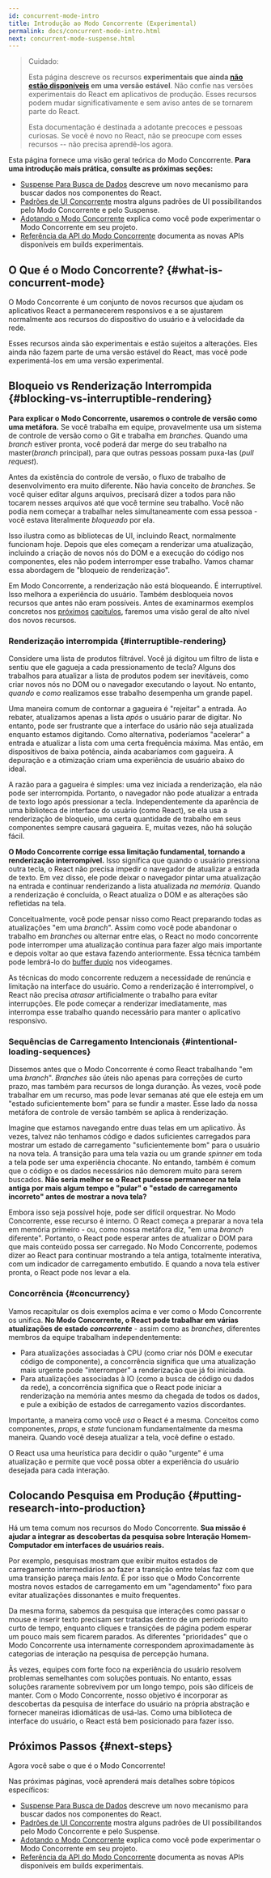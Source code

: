 ```yaml
---
id: concurrent-mode-intro
title: Introdução ao Modo Concorrente (Experimental)
permalink: docs/concurrent-mode-intro.html
next: concurrent-mode-suspense.html
---
```


>Cuidado:
>
>Esta página descreve os recursos **experimentais que ainda [não estão disponíveis](/docs/concurrent-mode-adoption.html) em uma versão estável**. Não confie nas versões experimentais do React em aplicativos de produção. Esses recursos podem mudar significativamente e sem aviso antes de se tornarem parte do React.
>
>Esta documentação é destinada a adotante precoces e pessoas curiosas. Se você é novo no React, não se preocupe com esses recursos -- não precisa aprendê-los agora.

Esta página fornece uma visão geral teórica do Modo Concorrente. **Para uma introdução mais prática, consulte as próximas seções:**

* [Suspense Para Busca de Dados](/docs/concurrent-mode-suspense.html) descreve um novo mecanismo para buscar dados nos componentes do React.
* [Padrões de UI Concorrente](/docs/concurrent-mode-patterns.html) mostra alguns padrões de UI possibilitandos pelo Modo Concorrente e pelo Suspense.
* [Adotando o Modo Concorrente](/docs/concurrent-mode-adoption.html) explica como você pode experimentar o Modo Concorrente em seu projeto.
* [Referência da API do Modo Concorrente](/docs/concurrent-mode-reference.html) documenta as novas APIs disponíveis em builds experimentais.

## O Que é o Modo Concorrente? {#what-is-concurrent-mode}

O Modo Concorrente é um conjunto de novos recursos que ajudam os aplicativos React a permanecerem responsivos e a se ajustarem normalmente aos recursos do dispositivo do usuário e à velocidade da rede.

Esses recursos ainda são experimentais e estão sujeitos a alterações. Eles ainda não fazem parte de uma versão estável do React, mas você pode experimentá-los em uma versão experimental.

## Bloqueio vs Renderização Interrompida {#blocking-vs-interruptible-rendering}

**Para explicar o Modo Concorrente, usaremos o controle de versão como uma metáfora.** Se você trabalha em equipe, provavelmente usa um sistema de controle de versão como o Git e trabalha em _branches_. Quando uma _branch_ estiver pronta, você poderá dar merge do seu trabalho na master(_branch_ principal), para que outras pessoas possam puxa-las (_pull request_).

Antes da existência do controle de versão, o fluxo de trabalho de desenvolvimento era muito diferente. Não havia conceito de _branches_. Se você quiser editar alguns arquivos, precisará dizer a todos para não tocarem nesses arquivos até que você termine seu trabalho. Você não podia nem começar a trabalhar neles simultaneamente com essa pessoa - você estava literalmente *bloqueado* por ela.

Isso ilustra como as bibliotecas de UI, incluindo React, normalmente funcionam hoje. Depois que eles começam a renderizar uma atualização, incluindo a criação de novos nós do DOM e a execução do código nos componentes, eles não podem interromper esse trabalho. Vamos chamar essa abordagem de "bloqueio de renderização".

Em Modo Concorrente, a renderização não está bloqueando. É interruptível. Isso melhora a experiência do usuário. Também desbloqueia novos recursos que antes não eram possíveis. Antes de examinarmos exemplos concretos nos [próximos](/docs/concurrent-mode-suspense.html) [capítulos](/docs/concurrent-mode-patterns.html), faremos uma visão geral de alto nível dos novos recursos.

### Renderização interrompida {#interruptible-rendering}

Considere uma lista de produtos filtrável. Você já digitou um filtro de lista e sentiu que ele gagueja a cada pressionamento de tecla? Alguns dos trabalhos para atualizar a lista de produtos podem ser inevitáveis, como criar novos nós no DOM ou o navegador executando o layout. No entanto, *quando* e *como* realizamos esse trabalho desempenha um grande papel.

Uma maneira comum de contornar a gagueira é "rejeitar" a entrada. Ao rebater, atualizamos apenas a lista *após* o usuário parar de digitar. No entanto, pode ser frustrante que a interface do usário não seja atualizada enquanto estamos digitando. Como alternativa, poderíamos "acelerar" a entrada e atualizar a lista com uma certa frequência máxima. Mas então, em dispositivos de baixa potência, ainda acabaríamos com gagueira. A depuração e a otimização criam uma experiência de usuário abaixo do ideal.

A razão para a gagueira é simples: uma vez iniciada a renderização, ela não pode ser interrompida. Portanto, o navegador não pode atualizar a entrada de texto logo após pressionar a tecla. Independentemente da aparência de uma biblioteca de interface do usuário (como React), se ela usa a renderização de bloqueio, uma certa quantidade de trabalho em seus componentes sempre causará gagueira. E, muitas vezes, não há solução fácil.

**O Modo Concorrente corrige essa limitação fundamental, tornando a renderização interrompível.** Isso significa que quando o usuário pressiona outra tecla, o React não precisa impedir o navegador de atualizar a entrada de texto. Em vez disso, ele pode deixar o navegador pintar uma atualização na entrada e continuar renderizando a lista atualizada *na memória*. Quando a renderização é concluída, o React atualiza o DOM e as alterações são refletidas na tela.

Conceitualmente, você pode pensar nisso como React preparando todas as atualizações "em uma _branch_". Assim como você pode abandonar o trabalho em _branches_ ou alternar entre elas, o React no modo concorrente pode interromper uma atualização contínua para fazer algo mais importante e depois voltar ao que estava fazendo anteriormente. Essa técnica também pode lembrá-lo do [buffer duplo](https://wiki.osdev.org/Double_Buffering) nos videogames.

As técnicas do modo concorrente reduzem a necessidade de renúncia e limitação na interface do usuário. Como a renderização é interrompível, o React não precisa *atrasar* artificialmente o trabalho para evitar interrupções. Ele pode começar a renderizar imediatamente, mas interrompa esse trabalho quando necessário para manter o aplicativo responsivo.

### Sequências de Carregamento Intencionais {#intentional-loading-sequences}

Dissemos antes que o Modo Concorrente é como React trabalhando "em uma _branch_". _Branches_ são úteis não apenas para correções de curto prazo, mas também para recursos de longa duranção. Às vezes, você pode trabalhar em um recurso, mas pode levar semanas até que ele esteja em um "estado suficientemente bom" para se fundir a master. Esse lado da nossa metáfora de controle de versão também se aplica à renderização.

Imagine que estamos navegando entre duas telas em um aplicativo. Às vezes, talvez não tenhamos código e dados suficientes carregados para mostrar um estado de carregamento "suficientemente bom" para o usuário na nova tela. A transição para uma tela vazia ou um grande *spinner* em toda a tela pode ser uma experiência chocante. No entando, também é comum que o código e os dados necessários não demorem muito para serem buscados. **Não seria melhor se o React pudesse permanecer na tela antiga por mais algum tempo e "pular" o "estado de carregamento incorreto" antes de mostrar a nova tela?**

Embora isso seja possível hoje, pode ser difícil orquestrar. No Modo Concorrente, esse recurso é interno. O React começa a preparar a nova tela em memória primeiro - ou, como nossa metáfora diz, "em uma _branch_ diferente". Portanto, o React pode esperar antes de atualizar o DOM para que mais conteúdo possa ser carregado. No Modo Concorrente, podemos dizer ao React para continuar mostrando a tela antiga, totalmente interativa, com um indicador de carregamento embutido. E quando a nova tela estiver pronta, o React pode nos levar a ela.

### Concorrência {#concurrency}

Vamos recapitular os dois exemplos acima e ver como o Modo Concorrente os unifica. **No Modo Concorrente, o React pode trabalhar em várias atualizações de estado *concorrente*** - assim como as _branches_, diferentes membros da equipe trabalham independentemente:

* Para atualizações associadas à CPU (como criar nós DOM e executar código de componente), a concorrência significa que uma atualização mais urgente pode "interromper" a renderização que já foi iniciada.
* Para atualizações associadas à IO (como a busca de código ou dados da rede), a concorrência significa que o React pode iniciar a renderização na memória antes mesmo da chegada de todos os dados, e pule a exibição de estados de carregamento vazios discordantes.

Importante, a maneira como você *usa* o React é a mesma. Conceitos como componentes, _props_, e _state_ funcionam fundamentalmente da mesma maneira. Quando você deseja atualizar a tela, você define o estado.

O React usa uma heurística para decidir o quão "urgente" é uma atualização e permite que você possa obter a experiência do usuário desejada para cada interação.

## Colocando Pesquisa em Produção {#putting-research-into-production}

Há um tema comum nos recursos do Modo Concorrente. **Sua missão é ajudar a integrar as descobertas da pesquisa sobre Interação Homem-Computador em interfaces de usuários reais.**

Por exemplo, pesquisas mostram que exibir muitos estados de carregamento intermediários ao fazer a transição entre telas faz com que uma transição pareça mais *lenta*. É por isso que o Modo Concorrente mostra novos estados de carregamento em um "agendamento" fixo para evitar atualizações dissonantes e muito frequentes.

Da mesma forma, sabemos da pesquisa que interações como passar o mouse e inserir texto precisam ser tratadas dentro de um período muito curto de tempo, enquanto cliques e transições de página podem esperar um pouco mais sem ficarem parados. As diferentes "prioridades" que o Modo Concorrente usa internamente correspondem aproximadamente às categorias de interação na pesquisa de percepção humana.

Às vezes, equipes com forte foco na experiência do usuário resolvem problemas semelhantes com soluções pontuais. No entanto, essas soluções raramente sobrevivem por um longo tempo, pois são difíceis de manter. Com o Modo Concorrente, nosso objetivo é incorporar as descobertas da pesquisa de interface do usuário na própria abstração e fornecer maneiras idiomáticas de usá-las. Como uma biblioteca de interface do usuário, o React está bem posicionado para fazer isso.

## Próximos Passos {#next-steps}

Agora você sabe o que é o Modo Concorrente!

Nas próximas páginas, você aprenderá mais detalhes sobre tópicos específicos:

* [Suspense Para Busca de Dados](/docs/concurrent-mode-suspense.html) descreve um novo mecanismo para buscar dados nos componentes do React.
* [Padrões de UI Concorrente](/docs/concurrent-mode-patterns.html) mostra alguns padrões de UI possibilitandos pelo Modo Concorrente e pelo Suspense.
* [Adotando o Modo Concorrente](/docs/concurrent-mode-adoption.html) explica como você pode experimentar o Modo Concorrente em seu projeto.
* [Referência da API do Modo Concorrente](/docs/concurrent-mode-reference.html) documenta as novas APIs disponíveis em builds experimentais.
